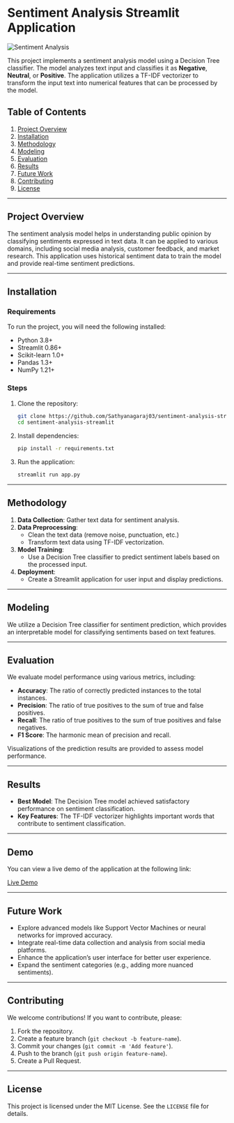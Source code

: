 # Sentiment Analysis Streamlit Application

![Sentiment Analysis](https://encrypted-tbn0.gstatic.com/images?q=tbn:ANd9GcQe31SWTdSuedDA0St9kcxrv995vW0WWd8Umg&s)

This project implements a sentiment analysis model using a Decision Tree classifier. The model analyzes text input and classifies it as **Negative**, **Neutral**, or **Positive**. The application utilizes a TF-IDF vectorizer to transform the input text into numerical features that can be processed by the model.

## Table of Contents

1. [Project Overview](#project-overview)
2. [Installation](#installation)
3. [Methodology](#methodology)
4. [Modeling](#modeling)
5. [Evaluation](#evaluation)
6. [Results](#results)
7. [Future Work](#future-work)
8. [Contributing](#contributing)
9. [License](#license)

---

## Project Overview

The sentiment analysis model helps in understanding public opinion by classifying sentiments expressed in text data. It can be applied to various domains, including social media analysis, customer feedback, and market research. This application uses historical sentiment data to train the model and provide real-time sentiment predictions.

---

## Installation

### Requirements

To run the project, you will need the following installed:

- Python 3.8+
- Streamlit 0.86+
- Scikit-learn 1.0+
- Pandas 1.3+
- NumPy 1.21+

### Steps

1. Clone the repository:
    ```bash
    git clone https://github.com/Sathyanagaraj03/sentiment-analysis-streamlit.git
    cd sentiment-analysis-streamlit
    ```

2. Install dependencies:
    ```bash
    pip install -r requirements.txt
    ```

3. Run the application:
    ```bash
    streamlit run app.py
    ```

---

## Methodology

1. **Data Collection**: Gather text data for sentiment analysis.
2. **Data Preprocessing**:
   - Clean the text data (remove noise, punctuation, etc.)
   - Transform text data using TF-IDF vectorization.
3. **Model Training**:
   - Use a Decision Tree classifier to predict sentiment labels based on the processed input.
4. **Deployment**:
   - Create a Streamlit application for user input and display predictions.

---

## Modeling

We utilize a Decision Tree classifier for sentiment prediction, which provides an interpretable model for classifying sentiments based on text features.

---

## Evaluation

We evaluate model performance using various metrics, including:

- **Accuracy**: The ratio of correctly predicted instances to the total instances.
- **Precision**: The ratio of true positives to the sum of true and false positives.
- **Recall**: The ratio of true positives to the sum of true positives and false negatives.
- **F1 Score**: The harmonic mean of precision and recall.

Visualizations of the prediction results are provided to assess model performance.

---

## Results

- **Best Model**: The Decision Tree model achieved satisfactory performance on sentiment classification.
- **Key Features**: The TF-IDF vectorizer highlights important words that contribute to sentiment classification.

---
## Demo

You can view a live demo of the application at the following link:

[Live Demo](https://sentimentalanalysis01.streamlit.app/)

---
## Future Work

- Explore advanced models like Support Vector Machines or neural networks for improved accuracy.
- Integrate real-time data collection and analysis from social media platforms.
- Enhance the application’s user interface for better user experience.
- Expand the sentiment categories (e.g., adding more nuanced sentiments).

---

## Contributing

We welcome contributions! If you want to contribute, please:
1. Fork the repository.
2. Create a feature branch (`git checkout -b feature-name`).
3. Commit your changes (`git commit -m 'Add feature'`).
4. Push to the branch (`git push origin feature-name`).
5. Create a Pull Request.

---

## License

This project is licensed under the MIT License. See the `LICENSE` file for details.

